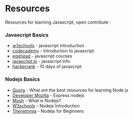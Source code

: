 # Resources
Resources for learning Javascript, open contribute :

### Javascript Basics
-  [w3schools](https://www.w3schools.com/js/default.asp) - javascript introduction
-  [codecademy](https://www.codecademy.com/learn/introduction-to-javascript) - Introduction to javascript
-  [egghead](https://egghead.io/search?query=javascript) - javascript courses
-  [javascript.io](https://javascript.info/) - javascript info
-  [hackerrank](https://www.hackerrank.com/domains/tutorials/10-days-of-javascript) - 10 days of javascript

### Nodejs Basics
-  [Quora](https://www.quora.com/What-are-the-best-resources-for-learning-Node-js?) - What are the best resources for learning Node js
-  [Developer Mozilla](https://developer.mozilla.org/en-US/docs/Learn/Server-side/Express_Nodejs) - Express nodejs
-  [Mosh](https://www.youtube.com/watch?v=uVwtVBpw7RQ) - What is Nodejs?
-  [W3schools](https://www.w3schools.com/nodejs/default.asp) - Nodejs Introduction
-  [Thenetninja](https://www.youtube.com/watch?v=w-7RQ46RgxU&index=1&list=PL4cUxeGkcC9gcy9lrvMJ75z9maRw4byYp) - Nodejs for Beginners
